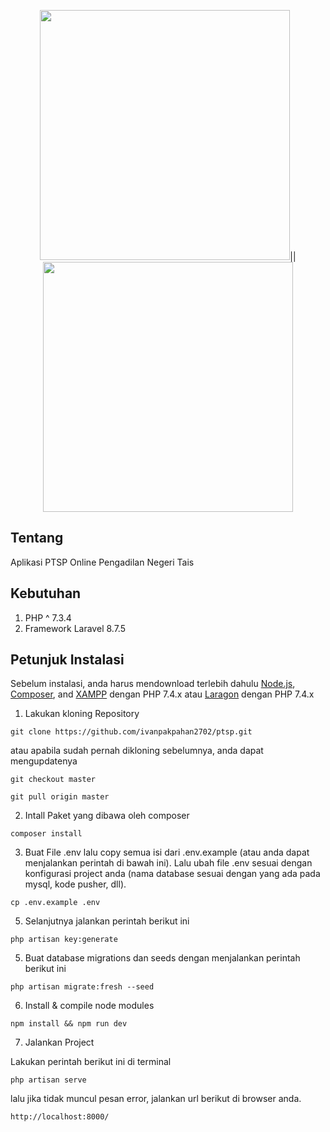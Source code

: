 <p align="center"><a href="https://laravel.com" target="_blank"><img src="https://laravel.com/img/logomark.min.svg" width="400"></a>||<a href="#" target="_blank"><img src="[https://laravel.com/img/logomark.min.svg](https://www.pn-tais.go.id/wp-content/themes/mahkamahagung/images/logo.png)" width="400"></a></p>

## Tentang

Aplikasi PTSP Online Pengadilan Negeri Tais

## Kebutuhan

1. PHP ^ 7.3.4
2. Framework Laravel 8.7.5

## Petunjuk Instalasi

Sebelum instalasi, anda harus mendownload terlebih dahulu [Node.js](https://nodejs.org/en/download/), [Composer](https://getcomposer.org/Composer-Setup.exe), and [XAMPP](https://www.apachefriends.org/xampp-files/7.4.27/xampp-windows-x64-7.4.27-2-VC15-installer.exe) dengan PHP 7.4.x atau [Laragon](https://github.com/leokhoa/laragon/releases/download/5.0.0/laragon-wamp.exe) dengan PHP 7.4.x

1. Lakukan kloning Repository

```shell
git clone https://github.com/ivanpakpahan2702/ptsp.git
```

atau apabila sudah pernah dikloning sebelumnya, anda dapat mengupdatenya

```shell
git checkout master
```

```shell
git pull origin master
```

2. Intall Paket yang dibawa oleh composer

```shell
composer install
```

3. Buat File .env lalu copy semua isi dari .env.example (atau anda dapat menjalankan perintah di bawah ini). Lalu ubah file .env sesuai dengan konfigurasi project anda (nama database sesuai dengan yang ada pada mysql, kode pusher, dll).

```shell
cp .env.example .env
```

5. Selanjutnya jalankan perintah berikut ini

```shell
php artisan key:generate
```

5. Buat database migrations dan seeds dengan menjalankan perintah berikut ini

```shell
php artisan migrate:fresh --seed
```

6. Install & compile node modules

```shell
npm install && npm run dev
```

7. Jalankan Project

Lakukan perintah berikut ini di terminal

```shell
php artisan serve
```

lalu jika tidak muncul pesan error, jalankan url berikut di browser anda.

```shell
http://localhost:8000/
```

